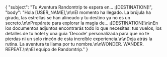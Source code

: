 {
  "subject": "Tu Aventura Randomtrip te espera en... ¡[DESTINATION]!",
  "body": "Hola [USER_NAME],\n\nEl momento ha llegado. La brújula ha girado, las estrellas se han alineado y tu destino ya no es un secreto.\n\nPrepárate para explorar la magia de... ¡[DESTINATION]!\n\nEn los documentos adjuntos encontrarás todo lo que necesitas: tus vuelos, los detalles de tu hotel y una guía 'Decode' personalizada para que no te pierdas ni un solo rincón de esta increíble experiencia.\n\nDeja atrás la rutina. La aventura te llama por tu nombre.\n\nWONDER. WANDER. REPEAT.\n\nEl equipo de Randomtrip."
}